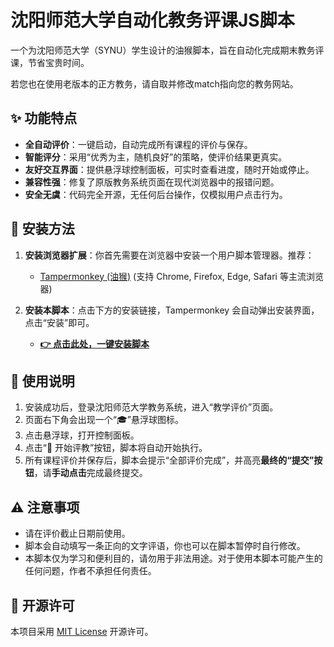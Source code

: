 # 沈阳师范大学自动化教务评课JS脚本

一个为沈阳师范大学（SYNU）学生设计的油猴脚本，旨在自动化完成期末教务评课，节省宝贵时间。

若您也在使用老版本的正方教务，请自取并修改match指向您的教务网站。

## ✨ 功能特点

- **全自动评价**：一键启动，自动完成所有课程的评价与保存。
- **智能评分**：采用“优秀为主，随机良好”的策略，使评价结果更真实。
- **友好交互界面**：提供悬浮球控制面板，可实时查看进度，随时开始或停止。
- **兼容性强**：修复了原版教务系统页面在现代浏览器中的报错问题。
- **安全无虞**：代码完全开源，无任何后台操作，仅模拟用户点击行为。

## 🚀 安装方法

1.  **安装浏览器扩展**：你首先需要在浏览器中安装一个用户脚本管理器。推荐：
    - [Tampermonkey (油猴)](https://www.tampermonkey.net/) (支持 Chrome, Firefox, Edge, Safari 等主流浏览器)

2.  **安装本脚本**：点击下方的安装链接，Tampermonkey 会自动弹出安装界面，点击“安装”即可。

    - **[👉 点击此处，一键安装脚本](https://scriptcat.org/scripts/code/3592/%E6%B2%88%E9%98%B3%E5%B8%88%E8%8C%83%E5%A4%A7%E5%AD%A6%20%E8%87%AA%E5%8A%A8%E5%8C%96%E6%95%99%E5%8A%A1%E8%AF%84%E8%AF%BE%E8%84%9A%E6%9C%AC.user.js)**

## 📖 使用说明

1.  安装成功后，登录沈阳师范大学教务系统，进入“教学评价”页面。
2.  页面右下角会出现一个“🎓”悬浮球图标。
3.  点击悬浮球，打开控制面板。
4.  点击“🚀 开始评教”按钮，脚本将自动开始执行。
5.  所有课程评价并保存后，脚本会提示“全部评价完成”，并高亮**最终的“提交”按钮**，请**手动点击**完成最终提交。

## ⚠️ 注意事项

- 请在评价截止日期前使用。
- 脚本会自动填写一条正向的文字评语，你也可以在脚本暂停时自行修改。
- 本脚本仅为学习和便利目的，请勿用于非法用途。对于使用本脚本可能产生的任何问题，作者不承担任何责任。

## 📄 开源许可

本项目采用 [MIT License](LICENSE) 开源许可。
